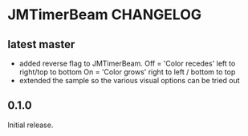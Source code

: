 # JMTimerBeam CHANGELOG

## latest master

- added reverse flag to JMTimerBeam. Off = 'Color recedes' left to right/top to bottom
On = 'Color grows' right to left / bottom to top
- extended the sample so the various visual options can be tried out

## 0.1.0

Initial release.
